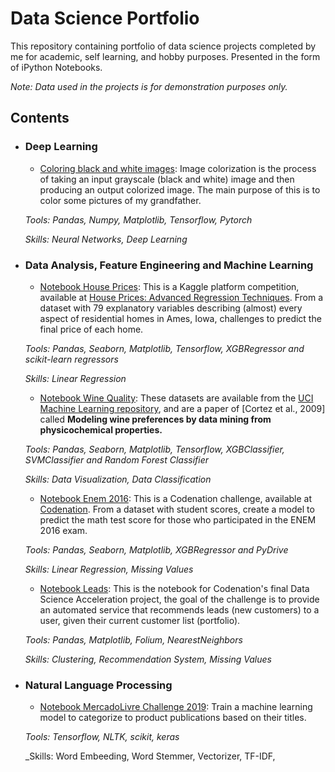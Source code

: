 # Data Science Portfolio

This repository containing portfolio of data science projects completed by me for academic, self learning, and hobby purposes. Presented in the form of iPython Notebooks.

_Note: Data used in the projects is for demonstration purposes only._

## Contents

- ### Deep Learning
	
	- [Coloring black and white images](https://github.com/rrpronaldo/colorful_image_colorization): Image colorization is the process of taking an input grayscale (black and white) image and then producing an output colorized image. The main purpose of this is to color some pictures of my grandfather.

	_Tools: Pandas, Numpy, Matplotlib, Tensorflow, Pytorch_
	
	_Skills: Neural Networks, Deep Learning_

- ### Data Analysis, Feature Engineering and Machine Learning
	
	- [Notebook House Prices](https://github.com/rrpronaldo/Portfolio-Data_Science/blob/master/Portfolio_-_House_Prices_Vs1.ipynb): This is a Kaggle platform competition, available at [House Prices: Advanced Regression Techniques](https://www.kaggle.com/c/house-prices-advanced-regression-techniques). From a dataset with 79 explanatory variables describing (almost) every aspect of residential homes in Ames, Iowa, challenges to predict the final price of each home.

	_Tools: Pandas, Seaborn, Matplotlib, Tensorflow, XGBRegressor and scikit-learn regressors_
	
	_Skills: Linear Regression_

	
	- [Notebook Wine Quality](https://github.com/rrpronaldo/Portfolio-Data_Science/blob/master/Wine.ipynb): These datasets are available from the [UCI Machine Learning repository](https://archive.ics.uci.edu/ml/datasets/wine+quality), and are a paper of [Cortez et al., 2009] called **Modeling wine preferences by data mining from physicochemical properties.** 

	_Tools: Pandas, Seaborn, Matplotlib, Tensorflow, XGBClassifier, SVMClassifier and Random Forest Classifier_
	
	_Skills: Data Visualization, Data Classification_
	
	- [Notebook Enem 2016](https://github.com/rrpronaldo/Portfolio-Data_Science/blob/master/Codenation_Enem_1_Colab.ipynb): This is a Codenation challenge, available at [Codenation](https://www.codenation.dev/aceleradev/ds-online-1/challenge/enem-ps). From a dataset with student scores, create a model to predict the math test score for those who participated in the ENEM 2016 exam.

	_Tools: Pandas, Seaborn, Matplotlib, XGBRegressor and PyDrive_
	
	_Skills: Linear Regression, Missing Values_
	
	- [Notebook Leads](https://github.com/rrpronaldo/Portfolio-Data_Science/blob/master/Codenation_Final.ipynb): This is the notebook for Codenation's final Data Science Acceleration project, the goal of the challenge is to provide an automated service that recommends leads (new customers) to a user, given their current customer list (portfolio).

	_Tools: Pandas, Matplotlib, Folium, NearestNeighbors_
	
	_Skills: Clustering, Recommendation System, Missing Values_


- ### Natural Language Processing

	- [Notebook MercadoLivre Challenge 2019](https://github.com/rrpronaldo/Portfolio-Data_Science/blob/master/Portfolio_-_Mercado_Livre_Vs_2.ipynb): Train a machine learning model to categorize to product publications based on their titles.


	_Tools: Tensorflow, NLTK, scikit, keras_
	
	_Skills: Word Embeeding, Word Stemmer, Vectorizer, TF-IDF, 
